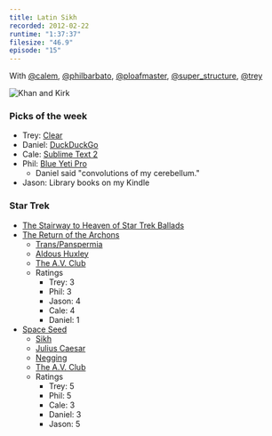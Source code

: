 ```yaml
---
title: Latin Sikh
recorded: 2012-02-22
runtime: "1:37:37"
filesize: "46.9"
episode: "15"
---
```


With
[@calem](https://twitter.com/calem),
[@philbarbato](https://twitter.com/philbarbato),
[@ploafmaster](https://twitter.com/ploafmaster),
[@super_structure](https://twitter.com/super_structure),
[@trey](https://twitter.com/trey)

![Khan and Kirk](https://treylabs-cdn.nyc3.digitaloceanspaces.com/jawgrind/Jawgrind-Episode-15.jpg)

### Picks of the week

- Trey: [Clear](http://www.realmacsoftware.com/clear/)
- Daniel: [DuckDuckGo](http://duckduckgo.com/)
- Cale: [Sublime Text 2](http://www.sublimetext.com/2)
- Phil: [Blue Yeti Pro](http://www.bluemic.com/yetipro/)
  - Daniel said "convolutions of my cerebellum."
- Jason: Library books on my Kindle

### Star Trek

- [The Stairway to Heaven of Star Trek Ballads](http://philbarbato.bandcamp.com/track/take-the-helm-yeoman-basketweave)
- [The Return of the Archons](http://en.wikipedia.org/wiki/The_Return_of_the_Archons)
  - [Trans/Panspermia](http://en.wikipedia.org/wiki/Transpermia)
  - [Aldous Huxley](http://en.wikipedia.org/wiki/Aldous_Huxley)
  - [The A.V. Club](http://www.avclub.com/articles/the-return-of-the-archons-a-taste-of-armageddon,25813/)
  - Ratings
    - Trey: 3
    - Phil: 3
    - Jason: 4
    - Cale: 4
    - Daniel: 1
- [Space Seed](http://en.wikipedia.org/wiki/Space_Seed)
  - [Sikh](http://en.wikipedia.org/wiki/Sikh)
  - [Julius Caesar](http://en.wikipedia.org/wiki/Julius_Caesar)
  - [Negging](http://www.urbandictionary.com/define.php?term=negging)
  - [The A.V. Club](http://www.avclub.com/articles/space-seed-the-wrath-of-khan,26153/)
  - Ratings
    - Trey: 5
    - Phil: 5
    - Cale: 3
    - Daniel: 3
    - Jason: 5
